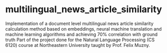 # multilingual_news_article_similarity
Implementation of a document level multilingual news article similarity calculation method based on embeddings, neural machine translation and machine learning algorithms and achieving 70% correlation with ground truth
Part of the project done for the Natural Language Processing (CS 6120) course at Northeastern University taught by Prof. Felix Muzny.
